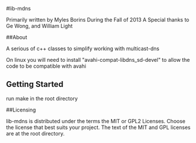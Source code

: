 #lib-mdns

Primarily written by Myles Borins
During the Fall of 2013
A Special thanks to Ge Wong, and William Light

##About

A serious of c++ classes to simplify working with multicast-dns

On linux you will need to install "avahi-compat-libdns_sd-devel" to allow the
code to be compatible with avahi

## Getting Started

run make in the root directory

##Licensing

lib-mdns is distributed under the terms the MIT or GPL2 Licenses. 
Choose the license that best suits your project. The text of the MIT and GPL 
licenses are at the root directory. 
